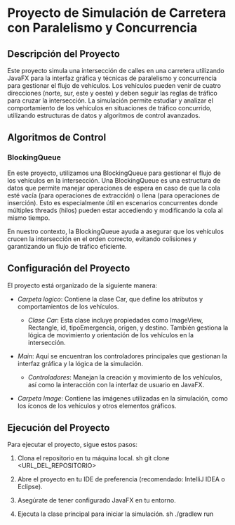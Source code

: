 # Proyecto de Simulación de Carretera con Paralelismo y Concurrencia

## Descripción del Proyecto

Este proyecto simula una intersección de calles en una carretera utilizando JavaFX para la interfaz gráfica y técnicas de paralelismo y concurrencia para gestionar el flujo de vehículos. Los vehículos pueden venir de cuatro direcciones (norte, sur, este y oeste) y deben seguir las reglas de tráfico para cruzar la intersección. La simulación permite estudiar y analizar el comportamiento de los vehículos en situaciones de tráfico concurrido, utilizando estructuras de datos y algoritmos de control avanzados.

## Algoritmos de Control

### BlockingQueue

En este proyecto, utilizamos una BlockingQueue para gestionar el flujo de los vehículos en la intersección. Una BlockingQueue es una estructura de datos que permite manejar operaciones de espera en caso de que la cola esté vacía (para operaciones de extracción) o llena (para operaciones de inserción). Esto es especialmente útil en escenarios concurrentes donde múltiples threads (hilos) pueden estar accediendo y modificando la cola al mismo tiempo.

En nuestro contexto, la BlockingQueue ayuda a asegurar que los vehículos crucen la intersección en el orden correcto, evitando colisiones y garantizando un flujo de tráfico eficiente.

## Configuración del Proyecto

El proyecto está organizado de la siguiente manera:

- *Carpeta logico*: Contiene la clase Car, que define los atributos y comportamientos de los vehículos.
  - *Clase Car*: Esta clase incluye propiedades como ImageView, Rectangle, id, tipoEmergencia, origen, y destino. También gestiona la lógica de movimiento y orientación de los vehículos en la intersección.
  
- *Main*: Aquí se encuentran los controladores principales que gestionan la interfaz gráfica y la lógica de la simulación.
  - *Controladores*: Manejan la creación y movimiento de los vehículos, así como la interacción con la interfaz de usuario en JavaFX.
  
- *Carpeta Image*: Contiene las imágenes utilizadas en la simulación, como los íconos de los vehículos y otros elementos gráficos.

## Ejecución del Proyecto

Para ejecutar el proyecto, sigue estos pasos:

1. Clona el repositorio en tu máquina local.
   sh
   git clone <URL_DEL_REPOSITORIO>
   
2. Abre el proyecto en tu IDE de preferencia (recomendado: IntelliJ IDEA o Eclipse).
3. Asegúrate de tener configurado JavaFX en tu entorno.
4. Ejecuta la clase principal para iniciar la simulación.
   sh
   ./gradlew run
